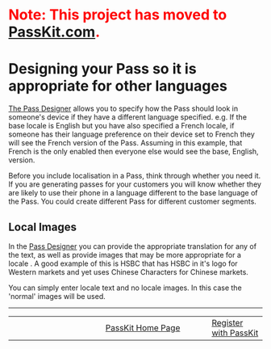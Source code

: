 # <font color='#ff0000'>Note: This project has moved to <a href='https://passkit.com/documentation/'>PassKit.com</a>.</font> #

# Designing your Pass so it is appropriate for other languages #

[The Pass Designer](https://create.passkit.com) allows you to specify how the Pass should look in someone's device if they have a different language specified.  e.g. If the base locale is English but you have also specified a French locale, if someone has their language preference on their device set to French they will see the French version of the Pass.  Assuming in this example, that French is the only enabled then everyone else would see the base, English, version.

Before you include localisation in a Pass, think through whether you need it. If you are generating passes for your customers you will know whether they are likely to use their phone in a language different to the base language of the Pass.  You could create different Pass for different customer segments.

## Local Images ##

In the [Pass Designer](https://create.passkit.com) you can provide the appropriate translation for any of the text, as well as provide images that may be more appropriate for a locale . A good example of this is HSBC that has HSBC in it's logo for Western markets and yet uses Chinese Characters for Chinese markets.

You can simply enter locale text and no locale images. In this case the 'normal' images will be used.


---


<table border='0'>
<blockquote><tr>
<blockquote><td width='361'></td>
<td width='353'><a href='http://PassKit.com/'>PassKit Home Page</a></td>
<td width='128'><a href='https://create.passkit.com'>Register with PassKit</a></td>
</blockquote></tr>
</table>